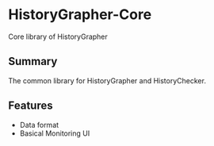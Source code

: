 HistoryGrapher-Core
====

Core library of HistoryGrapher

## Summary

The common library for HistoryGrapher and HistoryChecker.

## Features

* Data format
* Basical Monitoring UI
